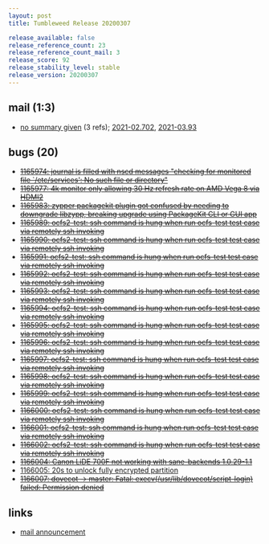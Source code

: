 ```yaml
---
layout: post
title: Tumbleweed Release 20200307

release_available: false
release_reference_count: 23
release_reference_count_mail: 3
release_score: 92
release_stability_level: stable
release_version: 20200307
---
```


## mail (1:3)

- [no summary given](https://lists.opensuse.org/archives/list/factory@lists.opensuse.org/thread/H4ARP2WCCVXPE5WK4V3OWAZ4DATFGDXN) (3 refs); [2021-02.702](https://lists.opensuse.org/archives/list/factory@lists.opensuse.org/thread/H4ARP2WCCVXPE5WK4V3OWAZ4DATFGDXN), [2021-03.93](https://lists.opensuse.org/archives/list/factory@lists.opensuse.org/thread/H4ARP2WCCVXPE5WK4V3OWAZ4DATFGDXN)

## bugs (20)

<!--more-->

- ~~[1165974: journal is filled with nscd messages "checking for monitored file `/etc/services': No such file or directory"](https://bugzilla.opensuse.org/show_bug.cgi?id=1165974)~~
- ~~[1165977: 4k monitor only allowing 30 Hz refresh rate on AMD Vega 8 via HDMI2](https://bugzilla.opensuse.org/show_bug.cgi?id=1165977)~~
- ~~[1165983: zypper packagekit plugin got confused by needing to downgrade libzypp, breaking upgrade using PackageKit CLI or GUI app](https://bugzilla.opensuse.org/show_bug.cgi?id=1165983)~~
- ~~[1165989: ocfs2-test:  ssh command is hung when run ocfs-test test case via remotely ssh invoking](https://bugzilla.opensuse.org/show_bug.cgi?id=1165989)~~
- ~~[1165990: ocfs2-test:  ssh command is hung when run ocfs-test test case via remotely ssh invoking](https://bugzilla.opensuse.org/show_bug.cgi?id=1165990)~~
- ~~[1165991: ocfs2-test:  ssh command is hung when run ocfs-test test case via remotely ssh invoking](https://bugzilla.opensuse.org/show_bug.cgi?id=1165991)~~
- ~~[1165992: ocfs2-test:  ssh command is hung when run ocfs-test test case via remotely ssh invoking](https://bugzilla.opensuse.org/show_bug.cgi?id=1165992)~~
- ~~[1165993: ocfs2-test:  ssh command is hung when run ocfs-test test case via remotely ssh invoking](https://bugzilla.opensuse.org/show_bug.cgi?id=1165993)~~
- ~~[1165994: ocfs2-test:  ssh command is hung when run ocfs-test test case via remotely ssh invoking](https://bugzilla.opensuse.org/show_bug.cgi?id=1165994)~~
- ~~[1165995: ocfs2-test:  ssh command is hung when run ocfs-test test case via remotely ssh invoking](https://bugzilla.opensuse.org/show_bug.cgi?id=1165995)~~
- ~~[1165996: ocfs2-test:  ssh command is hung when run ocfs-test test case via remotely ssh invoking](https://bugzilla.opensuse.org/show_bug.cgi?id=1165996)~~
- ~~[1165997: ocfs2-test:  ssh command is hung when run ocfs-test test case via remotely ssh invoking](https://bugzilla.opensuse.org/show_bug.cgi?id=1165997)~~
- ~~[1165998: ocfs2-test:  ssh command is hung when run ocfs-test test case via remotely ssh invoking](https://bugzilla.opensuse.org/show_bug.cgi?id=1165998)~~
- ~~[1165999: ocfs2-test:  ssh command is hung when run ocfs-test test case via remotely ssh invoking](https://bugzilla.opensuse.org/show_bug.cgi?id=1165999)~~
- ~~[1166000: ocfs2-test:  ssh command is hung when run ocfs-test test case via remotely ssh invoking](https://bugzilla.opensuse.org/show_bug.cgi?id=1166000)~~
- ~~[1166001: ocfs2-test:  ssh command is hung when run ocfs-test test case via remotely ssh invoking](https://bugzilla.opensuse.org/show_bug.cgi?id=1166001)~~
- ~~[1166002: ocfs2-test:  ssh command is hung when run ocfs-test test case via remotely ssh invoking](https://bugzilla.opensuse.org/show_bug.cgi?id=1166002)~~
- ~~[1166004: Canon LiDE 700F not working with sane-backends 1.0.29-1.1](https://bugzilla.opensuse.org/show_bug.cgi?id=1166004)~~
- [1166005: 20s to unlock fully encrypted partition](https://bugzilla.opensuse.org/show_bug.cgi?id=1166005)
- ~~[1166007: dovecot -> master: Fatal: execv(/usr/lib/dovecot/script-login) failed: Permission denied](https://bugzilla.opensuse.org/show_bug.cgi?id=1166007)~~



## links

- [mail announcement](https://lists.opensuse.org/archives/list/factory@lists.opensuse.org/thread/H4ARP2WCCVXPE5WK4V3OWAZ4DATFGDXN)
